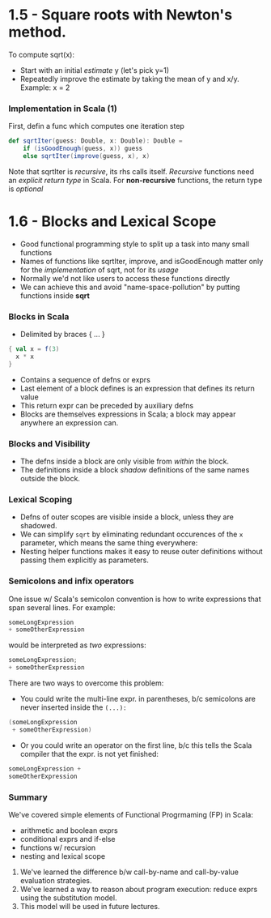 # 1.5 - Square roots with Newton's method.
To compute sqrt(x):
- Start with an initial *estimate* y (let's pick y=1)
- Repeatedly improve the estimate by taking the mean of y and x/y.
Example: x = 2

### Implementation in Scala (1)
First, defin a func which computes one iteration step
```scala
def sqrtIter(guess: Double, x: Double): Double =
	if (isGoodEnough(guess, x)) guess
	else sqrtIter(improve(guess, x), x)
```
Note that sqrtIter is *recursive*, its rhs calls itself. *Recursive* functions need an *explicit return type* in Scala. For **non-recursive** functions, the return type is *optional*

# 1.6 - Blocks and Lexical Scope
- Good functional programming style to split up a task into many small functions
- Names of functions like sqrtIter, improve, and isGoodEnough matter only for the *implementation* of sqrt, not for its *usage*
- Normally we'd not like users to access these functions directly
- We can achieve this and avoid "name-space-pollution" by putting functions inside **sqrt**

### Blocks in Scala
- Delimited by braces { ... }
```scala
{ val x = f(3)
  x * x
}
``` 
- Contains a sequence of defns or exprs
- Last element of a block defines is an expression that defines its return value
- This return expr can be preceded by auxiliary defns
- Blocks are themselves expressions in Scala; a block may appear anywhere an expression can.
### Blocks and Visibility
- The defns inside a block are only visible from *within* the block.
- The definitions inside a block *shadow* definitions of the same names outside the block.

### Lexical Scoping
- Defns of outer scopes are visible inside a block, unless they are shadowed. 
- We can simplify ```sqrt``` by eliminating redundant occurences of the ```x``` parameter, which means the same thing everywhere:
- Nesting helper functions makes it easy to reuse outer definitions without passing them explicitly as parameters.

### Semicolons and infix operators
One issue w/ Scala's semicolon convention is how to write expressions that span several lines. For example:
```scala
someLongExpression
+ someOtherExpression
```
would be interpreted as *two* expressions:
```scala
someLongExpression;
+ someOtherExpression
```
There are two ways to overcome this problem:

- You could write the multi-line expr. in parentheses, b/c semicolons are never inserted inside the ```(...):```
```scala
(someLongExpression
 + someOtherExpression)
```
- Or you could write an operator on the first line, b/c this tells the Scala compiler that the expr. is not yet finished:
```scala
someLongExpression +
someOtherExpression
```

### Summary
We've covered simple elements of Functional Progrmaming (FP) in Scala:
- arithmetic and boolean exprs
- conditional exprs and if-else
- functions w/ recursion
- nesting and lexical scope
1. We've learned the difference b/w call-by-name and call-by-value evaluation strategies.
2. We've learned a way to reason about program execution: reduce exprs using the substitution model.
3. This model will be used in future lectures.